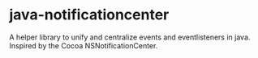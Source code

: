 # java-notificationcenter
A helper library to unify and centralize events and eventlisteners in java. Inspired by the Cocoa NSNotificationCenter.
